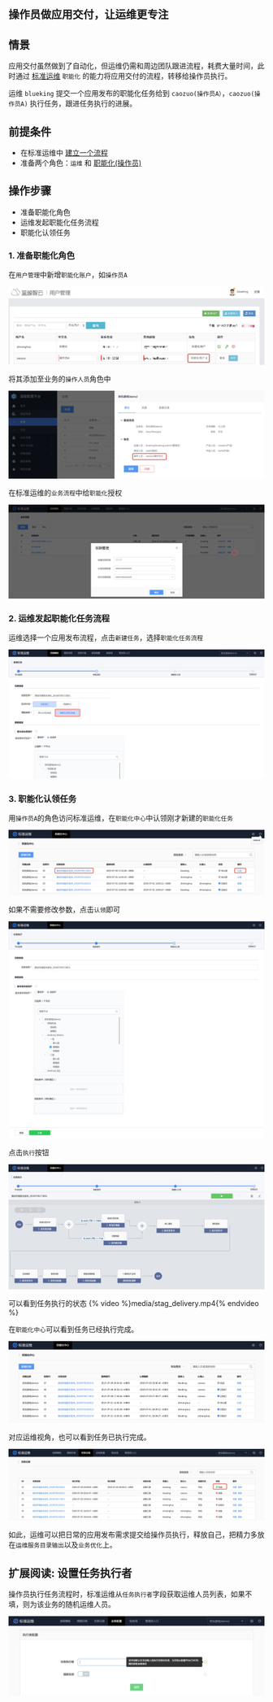 操作员做应用交付，让运维更专注
---

## 情景

应用交付虽然做到了自动化，但运维仍需和周边团队跟进流程，耗费大量时间，此时通过 [标准运维](5.1/标准运维/产品简介/README.md) `职能化` 的能力将应用交付的流程，转移给操作员执行。

运维 `blueking` 提交一个应用发布的职能化任务给到 `caozuo(操作员A）`，`caozuo(操作员A)` 执行任务，跟进任务执行的进展。

## 前提条件
- 在标准运维中 [建立一个流程](5.1/标准运维/产品功能/flow.md)
- 准备两个角色：`运维` 和  [职能化(操作员)](5.1/PaaS平台/产品功能/系统管理/UserManage.md)

## 操作步骤
- 准备职能化角色
- 运维发起职能化任务流程
- 职能化认领任务


### 1. 准备职能化角色  

在`用户管理`中新增`职能化账户`，如`操作员A`

![-w1226](media/15626758602537.jpg)

将其添加至业务的`操作人员`角色中

![-w1358](media/15626757873636.jpg)

在标准运维的`业务流程`中给`职能化`授权

![-w1678](media/15626655943347.jpg)


### 2. 运维发起职能化任务流程

运维选择一个应用发布流程，点击`新建任务`，选择`职能化任务流程`

![-w1673](media/15626651187357.jpg)



### 3. 职能化认领任务
用`操作员A`的角色访问标准运维，在`职能化中心`中认领刚才新建的`职能化任务`

![-w1484](media/15626652375328.jpg)

如果不需要修改参数，点击`认领`即可

![](media/15626653433243.jpg)

点击`执行`按钮

![-w1666](media/15626726352252.jpg)

可以看到任务执行的状态
{% video %}media/stag_delivery.mp4{% endvideo %}

在`职能化中心`可以看到任务已经执行完成。

![-w1433](media/15627514845867.jpg)

对应运维视角，也可以看到任务已执行完成。

![-w1589](media/15627516202535.jpg)


如此，运维可以把日常的应用发布需求提交给操作员执行，释放自己，把精力多放在`运维服务目录输出`以及`业务优化`上。


## 扩展阅读: 设置任务执行者

操作员执行任务流程时，标准运维从`任务执行者`字段获取运维人员列表，如果不填，则为该业务的随机运维人员。

![-w1349](media/15626743700020.jpg)
